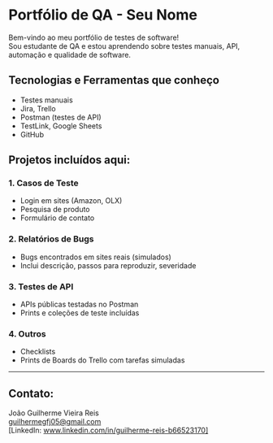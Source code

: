 # Portfólio de QA - Seu Nome

Bem-vindo ao meu portfólio de testes de software!  
Sou estudante de QA e estou aprendendo sobre testes manuais, API, automação e qualidade de software.

## Tecnologias e Ferramentas que conheço
- Testes manuais
- Jira, Trello
- Postman (testes de API)
- TestLink, Google Sheets
- GitHub

## Projetos incluídos aqui:
### 1. Casos de Teste
- Login em sites (Amazon, OLX)
- Pesquisa de produto
- Formulário de contato

### 2. Relatórios de Bugs
- Bugs encontrados em sites reais (simulados)
- Inclui descrição, passos para reproduzir, severidade

### 3. Testes de API
- APIs públicas testadas no Postman
- Prints e coleções de teste incluídas

### 4. Outros
- Checklists
- Prints de Boards do Trello com tarefas simuladas

---

## Contato:
João Guilherme Vieira Reis  
guilhermegfj05@gmail.com  
[LinkedIn: www.linkedin.com/in/guilherme-reis-b66523170]
